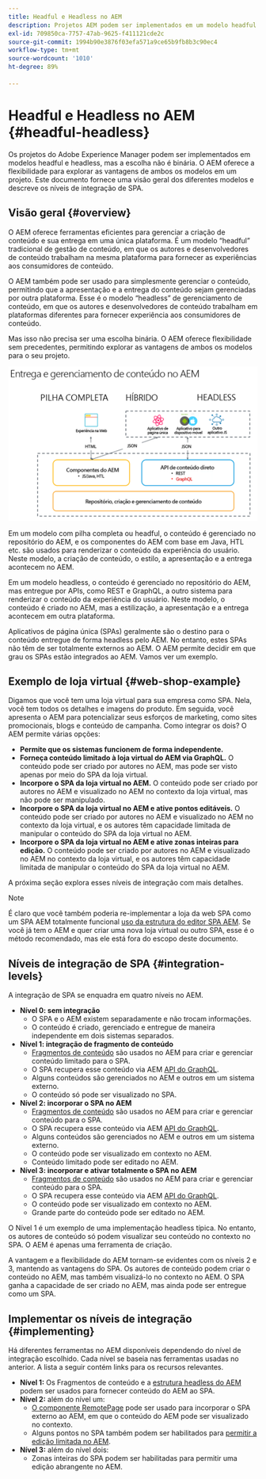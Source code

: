 ```yaml
---
title: Headful e Headless no AEM
description: Projetos AEM podem ser implementados em um modelo headful e headless, mas a escolha não é binária. O AEM oferece a flexibilidade para explorar as vantagens de ambos os modelos em um projeto.
exl-id: 709850ca-7757-47ab-9625-f411121cde2c
source-git-commit: 1994b90e3876f03efa571a9ce65b9fb8b3c90ec4
workflow-type: tm+mt
source-wordcount: '1010'
ht-degree: 89%

---
```


# Headful e Headless no AEM {#headful-headless}

Os projetos do Adobe Experience Manager podem ser implementados em modelos headful e headless, mas a escolha não é binária. O AEM oferece a flexibilidade para explorar as vantagens de ambos os modelos em um projeto. Este documento fornece uma visão geral dos diferentes modelos e descreve os níveis de integração de SPA.

## Visão geral {#overview}

O AEM oferece ferramentas eficientes para gerenciar a criação de conteúdo e sua entrega em uma única plataforma. É um modelo “headful” tradicional de gestão de conteúdo, em que os autores e desenvolvedores de conteúdo trabalham na mesma plataforma para fornecer as experiências aos consumidores de conteúdo.

O AEM também pode ser usado para simplesmente gerenciar o conteúdo, permitindo que a apresentação e a entrega do conteúdo sejam gerenciadas por outra plataforma. Esse é o modelo “headless” de gerenciamento de conteúdo, em que os autores e desenvolvedores de conteúdo trabalham em plataformas diferentes para fornecer experiência aos consumidores de conteúdo.

Mas isso não precisa ser uma escolha binária. O AEM oferece flexibilidade sem precedentes, permitindo explorar as vantagens de ambos os modelos para o seu projeto.

![Modelos de implementação do AEM](/help/headless/assets/aem-implementation-models.png)

Em um modelo com pilha completa ou headful, o conteúdo é gerenciado no repositório do AEM, e os componentes do AEM com base em Java, HTL etc. são usados para renderizar o conteúdo da experiência do usuário. Neste modelo, a criação de conteúdo, o estilo, a apresentação e a entrega acontecem no AEM.

Em um modelo headless, o conteúdo é gerenciado no repositório do AEM, mas entregue por APIs, como REST e GraphQL, a outro sistema para renderizar o conteúdo da experiência do usuário. Neste modelo, o conteúdo é criado no AEM, mas a estilização, a apresentação e a entrega acontecem em outra plataforma.

Aplicativos de página única (SPAs) geralmente são o destino para o conteúdo entregue de forma headless pelo AEM. No entanto, estes SPAs não têm de ser totalmente externos ao AEM. O AEM permite decidir em que grau os SPAs estão integrados ao AEM. Vamos ver um exemplo.

## Exemplo de loja virtual {#web-shop-example}

Digamos que você tem uma loja virtual para sua empresa como SPA. Nela, você tem todos os detalhes e imagens do produto. Em seguida, você apresenta o AEM para potencializar seus esforços de marketing, como sites promocionais, blogs e conteúdo de campanha. Como integrar os dois? O AEM permite várias opções:

* **Permite que os sistemas funcionem de forma independente.**
* **Forneça conteúdo limitado à loja virtual do AEM via GraphQL.** O conteúdo pode ser criado por autores no AEM, mas pode ser visto apenas por meio do SPA da loja virtual.
* **Incorpore o SPA da loja virtual no AEM.** O conteúdo pode ser criado por autores no AEM e visualizado no AEM no contexto da loja virtual, mas não pode ser manipulado.
* **Incorpore o SPA da loja virtual no AEM e ative pontos editáveis.** O conteúdo pode ser criado por autores no AEM e visualizado no AEM no contexto da loja virtual, e os autores têm capacidade limitada de manipular o conteúdo do SPA da loja virtual no AEM.
* **Incorpore o SPA da loja virtual no AEM e ative zonas inteiras para edição.** O conteúdo pode ser criado por autores no AEM e visualizado no AEM no contexto da loja virtual, e os autores têm capacidade limitada de manipular o conteúdo do SPA da loja virtual no AEM.

A próxima seção explora esses níveis de integração com mais detalhes.

>[!NOTE]
>
>É claro que você também poderia re-implementar a loja da web SPA como um SPA AEM totalmente funcional [uso da estrutura do editor SPA AEM](/help/implementing/developing/hybrid/introduction.md). Se você já tem o AEM e quer criar uma nova loja virtual ou outro SPA, esse é o método recomendado, mas ele está fora do escopo deste documento.

## Níveis de integração de SPA {#integration-levels}

A integração de SPA se enquadra em quatro níveis no AEM.

* **Nível 0: sem integração**
   * O SPA e o AEM existem separadamente e não trocam informações.
   * O conteúdo é criado, gerenciado e entregue de maneira independente em dois sistemas separados.
* **Nível 1: integração de fragmento de conteúdo**
   * [Fragmentos de conteúdo](/help/sites-cloud/administering/content-fragments/content-fragments.md) são usados no AEM para criar e gerenciar conteúdo limitado para o SPA.
   * O SPA recupera esse conteúdo via AEM [API do GraphQL](/help/headless/graphql-api/content-fragments.md).
   * Alguns conteúdos são gerenciados no AEM e outros em um sistema externo.
   * O conteúdo só pode ser visualizado no SPA.
* **Nível 2: incorporar o SPA no AEM**
   * [Fragmentos de conteúdo](/help/sites-cloud/administering/content-fragments/content-fragments.md) são usados no AEM para criar e gerenciar conteúdo para o SPA.
   * O SPA recupera esse conteúdo via AEM [API do GraphQL](/help/headless/graphql-api/content-fragments.md).
   * Alguns conteúdos são gerenciados no AEM e outros em um sistema externo.
   * O conteúdo pode ser visualizado em contexto no AEM.
   * Conteúdo limitado pode ser editado no AEM.
* **Nível 3: incorporar e ativar totalmente o SPA no AEM**
   * [Fragmentos de conteúdo](/help/sites-cloud/administering/content-fragments/content-fragments.md) são usados no AEM para criar e gerenciar conteúdo para o SPA.
   * O SPA recupera esse conteúdo via AEM [API do GraphQL](/help/headless/graphql-api/content-fragments.md).
   * O conteúdo pode ser visualizado em contexto no AEM.
   * Grande parte do conteúdo pode ser editado no AEM.

O Nível 1 é um exemplo de uma implementação headless típica. No entanto, os autores de conteúdo só podem visualizar seu conteúdo no contexto no SPA. O AEM é apenas uma ferramenta de criação.

A vantagem e a flexibilidade do AEM tornam-se evidentes com os níveis 2 e 3, mantendo as vantagens do SPA. Os autores de conteúdo podem criar o conteúdo no AEM, mas também visualizá-lo no contexto no AEM. O SPA ganha a capacidade de ser criado no AEM, mas ainda pode ser entregue como um SPA.

## Implementar os níveis de integração {#implementing}

Há diferentes ferramentas no AEM disponíveis dependendo do nível de integração escolhido. Cada nível se baseia nas ferramentas usadas no anterior. A lista a seguir contém links para os recursos relevantes.

* **Nível 1:** Os Fragmentos de conteúdo e a [estrutura headless do AEM](/help/headless/introduction.md) podem ser usados para fornecer conteúdo do AEM ao SPA.
* **Nível 2:** além do nível um:
   * [O componente RemotePage](/help/implementing/developing/hybrid/remote-page.md) pode ser usado para incorporar o SPA externo ao AEM, em que o conteúdo do AEM pode ser visualizado no contexto.
   * Alguns pontos no SPA também podem ser habilitados para [permitir a edição limitada no AEM](/help/implementing/developing/hybrid/editing-external-spa.md).
* **Nível 3:** além do nível dois:
   * Zonas inteiras do SPA podem ser habilitadas para permitir uma edição abrangente no AEM.
